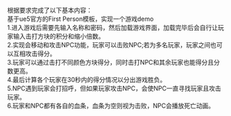 根据要求完成了以下基本内容：  
基于ue5官方的First Person模板，实现一个游戏demo  
1.进入游戏后需要先输入名称和密码，然后加载游戏界面，加载完毕后会自行让玩家输入击打方块的积分和缩小倍数。  
2.实现会移动和攻击NPC功能，玩家可以击败NPC;若为多名玩家，玩家之间也可以互相攻击得分。  
3.玩家可以通过击打不同颜色方块得分，同时击打NPC和其余玩家也能得分且分数更高。  
4.最后计算各个玩家在30秒内的得分情况以分出游戏胜负。  
5.NPC遇到玩家会打招呼，但如果玩家攻击NPC，会使NPC一直寻找玩家且攻击玩家。  
6.玩家和NPC都有各自的血条，血条为空则视为击败，NPC会播放死亡动画。  
